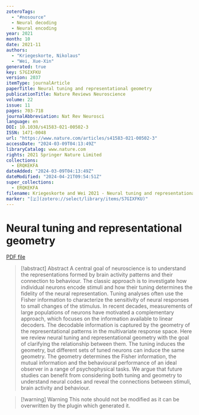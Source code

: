 ```yaml
---
zoteroTags:
  - "#nosource"
  - Neural decoding
  - Neural encoding
year: 2021
month: 10
date: 2021-11
authors:
  - "Kriegeskorte, Nikolaus"
  - "Wei, Xue-Xin"
generated: true
key: S7GIXFKU
version: 2037
itemType: journalArticle
paperTitle: Neural tuning and representational geometry
publicationTitle: Nature Reviews Neuroscience
volume: 22
issue: 11
pages: 703-718
journalAbbreviation: Nat Rev Neurosci
language: en
DOI: 10.1038/s41583-021-00502-3
ISSN: 1471-0048
url: "https://www.nature.com/articles/s41583-021-00502-3"
accessDate: "2024-03-09T04:13:49Z"
libraryCatalog: www.nature.com
rights: 2021 Springer Nature Limited
collections:
  - ERQKEKFA
dateAdded: "2024-03-09T04:13:49Z"
dateModified: "2024-04-21T09:54:51Z"
super_collections:
  - ERQKEKFA
filename: Kriegeskorte and Wei 2021 - Neural tuning and representational geometry.pdf
marker: "[🇿](zotero://select/library/items/S7GIXFKU)"
---
```

# Neural tuning and representational geometry

[PDF file](/Papers/PDFs/Kriegeskorte%20and%20Wei%202021%20-%20Neural%20tuning%20and%20representational%20geometry.pdf)

> [!abstract] Abstract
> A central goal of neuroscience is to understand the representations formed by brain activity patterns and their connection to behaviour. The classic approach is to investigate how individual neurons encode stimuli and how their tuning determines the fidelity of the neural representation. Tuning analyses often use the Fisher information to characterize the sensitivity of neural responses to small changes of the stimulus. In recent decades, measurements of large populations of neurons have motivated a complementary approach, which focuses on the information available to linear decoders. The decodable information is captured by the geometry of the representational patterns in the multivariate response space. Here we review neural tuning and representational geometry with the goal of clarifying the relationship between them. The tuning induces the geometry, but different sets of tuned neurons can induce the same geometry. The geometry determines the Fisher information, the mutual information and the behavioural performance of an ideal observer in a range of psychophysical tasks. We argue that future studies can benefit from considering both tuning and geometry to understand neural codes and reveal the connections between stimuli, brain activity and behaviour.

>[!warning] Warning
> This note should not be modified as it can be overwritten by the plugin which generated it.

